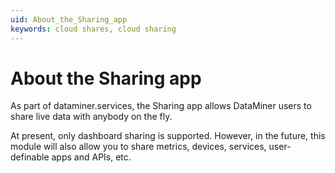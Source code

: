 ```yaml
---
uid: About_the_Sharing_app
keywords: cloud shares, cloud sharing
---
```


# About the Sharing app

As part of dataminer.services, the Sharing app allows DataMiner users to share live data with anybody on the fly.

At present, only dashboard sharing is supported. However, in the future, this module will also allow you to share metrics, devices, services, user-definable apps and APIs, etc.
